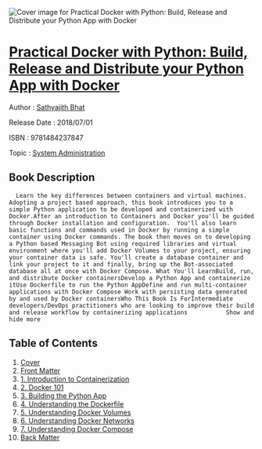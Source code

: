 ![Cover image for Practical Docker with Python: Build, Release and Distribute your Python App with Docker](https://imgdetail.ebookreading.net/cover/cover/system_admin/EB9781484237847.jpg)

[Practical Docker with Python: Build, Release and Distribute your Python App with Docker](https://ebookreading.net/view/book/Practical+Docker+with+Python%3A+Build%2C+Release+and+Distribute+your+Python+App+with+Docker-EB9781484237847_1.html "Practical Docker with Python: Build, Release and Distribute your Python App with Docker")
====================================================================================================================

Author : [Sathyajith Bhat](https://ebookreading.net/search/author/Sathyajith+Bhat)

Release Date : 2018/07/01

ISBN : 9781484237847

Topic : [System Administration](https://ebookreading.net/search/category/system-administration)

Book Description
-----------------

      Learn the key differences between containers and virtual machines. Adopting a project based approach, this book introduces you to a simple Python application to be developed and containerized with Docker.After an introduction to Containers and Docker you'll be guided through Docker installation and configuration.  You'll also learn basic functions and commands used in Docker by running a simple container using Docker commands. The book then moves on to developing a Python based Messaging Bot using required libraries and virtual environment where you'll add Docker Volumes to your project, ensuring your container data is safe. You'll create a database container and link your project to it and finally, bring up the Bot-associated database all at once with Docker Compose. What You'll LearnBuild, run, and distribute Docker containersDevelop a Python App and containerize itUse Dockerfile to run the Python AppDefine and run multi-container applications with Docker Compose Work with persisting data generated by and used by Docker containersWho This Book Is ForIntermediate developers/DevOps practitioners who are looking to improve their build and release workflow by containerizing applications           Show and hide more                
Table of Contents
-----------------

1. [Cover](https://ebookreading.net/view/book/Practical+Docker+with+Python%3A+Build%2C+Release+and+Distribute+your+Python+App+with+Docker-EB9781484237847_1.html)
1. [Front Matter](https://ebookreading.net/view/book/Practical+Docker+with+Python%3A+Build%2C+Release+and+Distribute+your+Python+App+with+Docker-EB9781484237847_2.html)
1. [1. Introduction to Containerization](https://ebookreading.net/view/book/Practical+Docker+with+Python%3A+Build%2C+Release+and+Distribute+your+Python+App+with+Docker-EB9781484237847_3.html)
1. [2. Docker 101](https://ebookreading.net/view/book/Practical+Docker+with+Python%3A+Build%2C+Release+and+Distribute+your+Python+App+with+Docker-EB9781484237847_4.html)
1. [3. Building the Python App](https://ebookreading.net/view/book/Practical+Docker+with+Python%3A+Build%2C+Release+and+Distribute+your+Python+App+with+Docker-EB9781484237847_5.html)
1. [4. Understanding the Dockerfile](https://ebookreading.net/view/book/Practical+Docker+with+Python%3A+Build%2C+Release+and+Distribute+your+Python+App+with+Docker-EB9781484237847_6.html)
1. [5. Understanding Docker Volumes](https://ebookreading.net/view/book/Practical+Docker+with+Python%3A+Build%2C+Release+and+Distribute+your+Python+App+with+Docker-EB9781484237847_7.html)
1. [6. Understanding Docker Networks](https://ebookreading.net/view/book/Practical+Docker+with+Python%3A+Build%2C+Release+and+Distribute+your+Python+App+with+Docker-EB9781484237847_8.html)
1. [7. Understanding Docker Compose](https://ebookreading.net/view/book/Practical+Docker+with+Python%3A+Build%2C+Release+and+Distribute+your+Python+App+with+Docker-EB9781484237847_9.html)
1. [Back Matter](https://ebookreading.net/view/book/Practical+Docker+with+Python%3A+Build%2C+Release+and+Distribute+your+Python+App+with+Docker-EB9781484237847_10.html)
